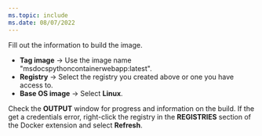 ```yaml
---
ms.topic: include
ms.date: 08/07/2022
---
```


Fill out the information to build the image.

* **Tag image**  &rarr; Use the image name "msdocspythoncontainerwebapp:latest".
* **Registry** &rarr; Select the registry you created above or one you have access to.
* **Base OS image** &rarr; Select **Linux**.

Check the **OUTPUT** window for progress and information on the build. If the get a credentials error, right-click the registry in the **REGISTRIES** section of the Docker extension and select **Refresh**.
